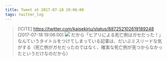 ```yaml
---
title: Tweet at 2017-07-18 19:06:00
tags: twitter_log
---
```


> [!CITE] https://twitter.com/kaisekiriu/status/887252102619189248 (2017-07-18 19:06:00)
> ![](https://twitter.com/kaisekiriu/status/887252102619189248)
> だから「ヒアリによる死亡例はガセだった！」なんていうタイトルをつけてしまっている記事は、だいぶミスリードな気がする（死亡例がガセだったのではなく、確実な死亡例が見つからなかったというだけなのだから）
